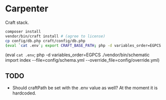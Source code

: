 # Carpenter
Craft stack.

```bash
composer install
vendor/bin/craft install # (agree to license)
cp config/db.php craft/config/db.php
(eval `cat .env`; export CRAFT_BASE_PATH; php -d variables_order=EGPCS ./vendor/bin/schematic import index --file=config/schema.yml --override_file=config/override.yml)

```

(eval `cat .env`; php -d variables_order=EGPCS ./vendor/bin/schematic import index --file=config/schema.yml --override_file=config/override.yml)

## TODO
- Should craftPath be set with the .env value as well? At the moment it is hardcoded.
